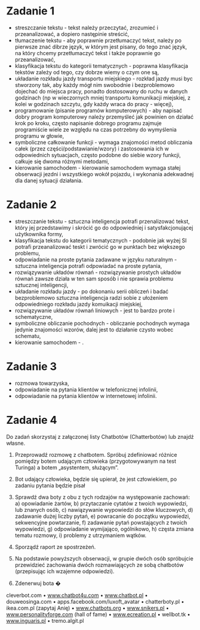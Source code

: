 # Zadanie 1
  - streszczanie tekstu - tekst należy przeczytać, zrozumieć i przeanalizować, a dopiero następinie streścić,
  - tłumaczenie tekstu - aby poprawnie przetłumaczyć tekst, należy  po pierwsze znać dibrze język, w którym jest pisany, do tego znać język, na który chcemy przetłumaczyć tekst i także poprawnie go przeanalizować,
  - klasyfikacja tekstu do kategorii tematycznych - poprawna klasyfikacja tekstów zależy od tego, czy dobrze wiemy o czym one są,
  - układanie rozkładu jazdy transportu miejskiego - rozkład jazdy musi byc stworzony tak, aby każdy mógł nim swobodnie i bezproblemowo dojechać do miejsca pracy, ponadto dostosowany do ruchu w danych godzinach (np w wieczornych mniej transportu komunikacji miejskiej, z kolei w godzinach szczytu, gdy każdy wraca do pracy - więcej),
  - programowanie (pisanie programów komputerowych) - aby napisać dobry program komputerowy należy przemyśleć jak powinien on działać krok po kroku, często napisanie dobrego programu zajmuje programiście wiele ze względu na czas potrzebny do wymyślenia programu w głowie,
  - symboliczne całkowanie funkcji - wymaga znajomości metod obliczania całek (przez części/podstawianie/wzory) i zastosowania ich w odpowiednich sytuacjach, często podobne do siebie wzory funkcji, całkuje się dwoma różnymi metodami,
  - kierowanie samochodem - kierowanie samochodem wymaga stałej obserwacji jezdni i wszystkiego wokół pojazdu, i wykonania adekwadnej dla danej sytuacji działania.

# Zadanie 2
  - streszczanie tekstu - sztuczna inteligencja potrafi przenalizować tekst, który jej przedstawimy i skrócić go do odpowiedniej i satysfakcjonującej użytkownika formy,
  - klasyfikacja tekstu do kategorii tematycznych - podobnie jak wyżej SI potrafi przeanalizować teskt i zwrócić go w punktach bez większego problemu,
  - odpowiadanie na proste pytania zadawane w języku naturalnym - sztuczna inteligencja potrafi odpowiadać na proste pytania,
  - rozwiązywanie układów równań - rozwiązywanie prostych układów równań zawsze działa w ten sam sposób  i nie sprawia problemu sztucznej inteligencji,
  - układanie rozkładu jazdy - po dokonaniu serii obliczeń i badać bezproblemowo sztuczna inteligencja radzi sobie z ułożeniem odpowiedniego rozkładu jazdy komuikacji miejskiej,
  - rozwiązywanie układów równań liniowych - jest to bardzo prote i schematyczne,
  - symboliczne obliczanie pochodnych - obliczanie pochodnych wymaga jedynie znajomości wzorów, dalej jest to działanie czysto wobec schematu,
  - kierowanie samochodem - .

# Zadanie 3
  - rozmowa towarzyska,
  - odpowiadanie na pytania klientów w telefonicznej infolinii,
  - odpowiadanie na pytania klientów w internetowej infolinii.

# Zadanie 4
Do zadań skorzystaj z załączonej listy Chatbotów (Chatterbotów) lub znajdź własne.
1. Przeprowadź rozmowę z chatbotem. Spróbuj zdefiniować różnice pomiędzy
botem udającym człowieka (przygotowywanym na test Turinga) a botem
„asystentem, służącym”.

1. Bot udający człowieka, będzie się upierał, że jest człowiekiem, po zadaniu pytania będzie pisał 
3. Sprawdź dwa boty z obu z tych rodzajów na występowanie zachowań:
a) opowiadanie żartów,
b) przytaczanie cytatów z twoich wypowiedzi, lub znanych osób,
c) nawiązywanie wypowiedzi do słów kluczowych,
d) zadawanie dużej liczby pytań,
e) powracanie do początku wypowiedzi, sekwencyjne powtarzanie,
f) zadawanie pytań powstających z twoich wypowiedzi,
g) odpowiadanie wymijająco, ogólnikowo,
h) częsta zmiana tematu rozmowy,
i) problemy z utrzymaniem wątków.
4. Sporządź raport ze spostrzeżeń.
5. Na podstawie powyższych obserwacji, w grupie dwóch osób spróbujcie przewidzieć zachowania dwóch rozmawiających ze sobą chatbotów (przepisując ich
wzajemne odpowiedzi).
6. Zdenerwuj bota �

cleverbot.com
• www.chatbot4u.com
• www.chatbot.pl
• douweosinga.com
• apps.facebook.com/luxoft_avatar
• chatterboty.pl
• ikea.com.pl (zapytaj Anię)
• www.chatbots.org
• www.snikers.pl
• www.personalityforge.com (hall of fame)
• www.ecreation.pl
• wellbot.tk
• www.inguaris.pl
• tremo.algit.pl
